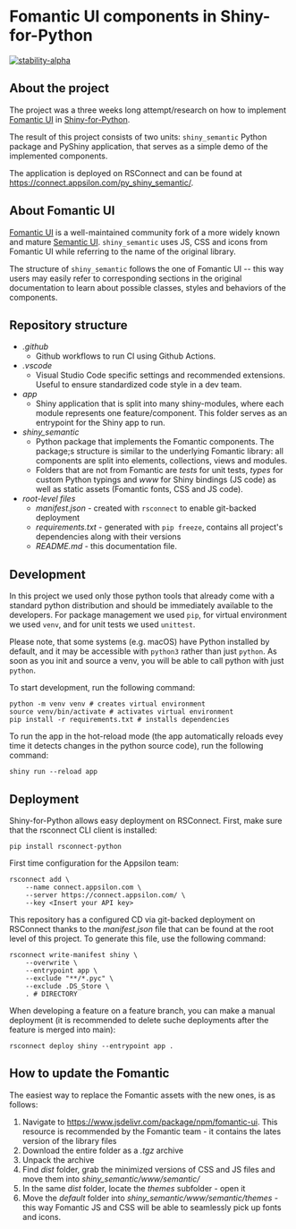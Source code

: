 # Fomantic UI components in Shiny-for-Python

[![stability-alpha](https://img.shields.io/badge/stability-alpha-f4d03f.svg)](https://github.com/mkenney/software-guides/blob/master/STABILITY-BADGES.md#alpha)

## About the project

The project was a three weeks long attempt/research on how to implement [Fomantic UI](https://fomantic-ui.com/) in [Shiny-for-Python](https://shiny.rstudio.com/py/).

The result of this project consists of two units: `shiny_semantic` Python package and PyShiny application, that serves as a simple demo of the implemented components.

The application is deployed on RSConnect and can be found at https://connect.appsilon.com/py_shiny_semantic/.

## About Fomantic UI

[Fomantic UI](https://fomantic-ui.com/) is a well-maintained community fork of a more widely known and mature [Semantic UI](https://semantic-ui.com/). `shiny_semantic` uses JS, CSS and icons from Fomantic UI while referring to the name of the original library.

The structure of `shiny_semantic` follows the one of Fomantic UI -- this way users may easily refer to corresponding sections in the original documentation to learn about possible classes, styles and behaviors of the components.

## Repository structure

- _.github_
  - Github workflows to run CI using Github Actions.
- _.vscode_
  - Visual Studio Code specific settings and recommended extensions. Useful to ensure standardized code style in a dev team.
- _app_
  - Shiny application that is split into many shiny-modules, where each module represents one feature/component. This folder serves as an entrypoint for the Shiny app to run.
- _shiny_semantic_
  - Python package that implements the Fomantic components. The package;s structure is similar to the underlying Fomantic library: all components are split into elements, collections, views and modules.
  - Folders that are not from Fomantic are _tests_ for unit tests, _types_ for custom Python typings and _www_ for Shiny bindings (JS code) as well as static assets (Fomantic fonts, CSS and JS code).
- _root-level files_
  - _manifest.json_ - created with `rsconnect` to enable git-backed deployment
  - _requirements.txt_ - generated with `pip freeze`, contains all project's dependencies along with their versions
  - _README.md_ - this documentation file.

## Development

In this project we used only those python tools that already come with a standard python distribution and should be immediately available to the developers. For package management we used `pip`, for virtual environment we used `venv`, and for unit tests we used `unittest`.

Please note, that some systems (e.g. macOS) have Python installed by default, and it may be accessible with `python3` rather than just `python`. As soon as you init and source a venv, you will be able to call python with just `python`.

To start development, run the following command:

```shell
python -m venv venv # creates virtual environment
source venv/bin/activate # activates virtual environment
pip install -r requirements.txt # installs dependencies
```

To run the app in the hot-reload mode (the app automatically reloads evey time it detects changes in the python source code), run the following command:

```
shiny run --reload app
```

## Deployment

Shiny-for-Python allows easy deployment on RSConnect. First, make sure that the rsconnect CLI client is installed:

```shell
pip install rsconnect-python
```

First time configuration for the Appsilon team:

```
rsconnect add \
    --name connect.appsilon.com \
    --server https://connect.appsilon.com/ \
    --key <Insert your API key>
```

This repository has a configured CD via git-backed deployment on RSConnect thanks to the _manifest.json_ file that can be found at the root level of this project. To generate this file, use the following command:

```
rsconnect write-manifest shiny \
    --overwrite \
    --entrypoint app \
    --exclude "**/*.pyc" \
    --exclude .DS_Store \
    . # DIRECTORY
```

When developing a feature on a feature branch, you can make a manual deployment (it is recommended to delete suche deployments after the feature is merged into main):

```
rsconnect deploy shiny --entrypoint app .
```

## How to update the Fomantic

The easiest way to replace the Fomantic assets with the new ones, is as follows:

1. Navigate to https://www.jsdelivr.com/package/npm/fomantic-ui. This resource is recommended by the Fomantic team - it contains the lates version of the library files
2. Download the entire folder as a _.tgz_ archive
3. Unpack the archive
4. Find _dist_ folder, grab the minimized versions of CSS and JS files and move them into _shiny_semantic/www/semantic/_
5. In the same _dist_ folder, locate the _themes_ subfolder - open it
6. Move the _default_ folder into _shiny_semantic/www/semantic/themes_ - this way Fomantic JS and CSS will be able to seamlessly pick up fonts and icons.

